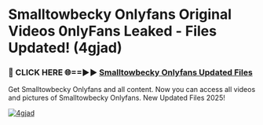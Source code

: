 # Smalltowbecky Onlyfans Original Videos 0nlyFans Leaked - Files Updated! (4gjad)

<h3>🔴 CLICK HERE 🌐==►► <a href="https://tinyurl.com/2m67pmp6" rel="nofollow">Smalltowbecky Onlyfans Updated Files</a></h3>

Get Smalltowbecky Onlyfans and all content. Now you can access all videos and pictures of Smalltowbecky Onlyfans. New Updated Files 2025!

[![4gjad](https://i.imgur.com/H4QAA4z.gif)](https://tinyurl.com/2m67pmp6)